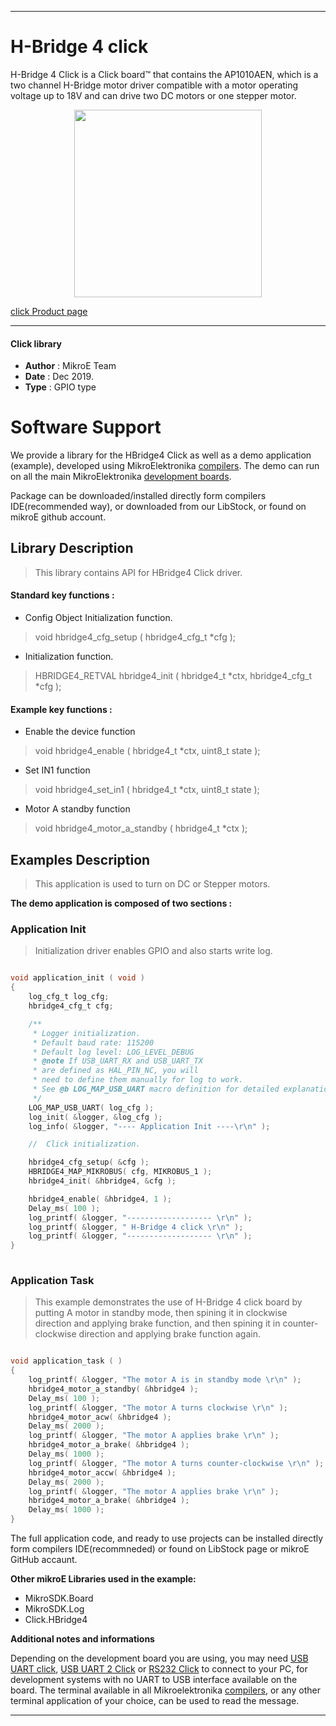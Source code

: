 
---
# H-Bridge 4 click

H-Bridge 4 Click is a Click board™ that contains the AP1010AEN, which is a two channel H-Bridge motor driver compatible with a motor operating voltage up to 18V and can drive two DC motors or one stepper motor.

<p align="center">
  <img src="https://download.mikroe.com/images/click_for_ide/hbridge4_click.png" height=300px>
</p>

[click Product page](https://www.mikroe.com/h-bridge-4-click)

---


#### Click library 

- **Author**        : MikroE Team
- **Date**          : Dec 2019.
- **Type**          : GPIO type


# Software Support

We provide a library for the HBridge4 Click 
as well as a demo application (example), developed using MikroElektronika 
[compilers](https://shop.mikroe.com/compilers). 
The demo can run on all the main MikroElektronika [development boards](https://shop.mikroe.com/development-boards).

Package can be downloaded/installed directly form compilers IDE(recommended way), or downloaded from our LibStock, or found on mikroE github account. 

## Library Description

> This library contains API for HBridge4 Click driver.

#### Standard key functions :

- Config Object Initialization function.
> void hbridge4_cfg_setup ( hbridge4_cfg_t *cfg ); 
 
- Initialization function.
> HBRIDGE4_RETVAL hbridge4_init ( hbridge4_t *ctx, hbridge4_cfg_t *cfg );

#### Example key functions :

- Enable the device function
> void hbridge4_enable ( hbridge4_t *ctx, uint8_t state );
 
- Set IN1 function
> void hbridge4_set_in1 ( hbridge4_t *ctx, uint8_t state );

- Motor A standby function
> void hbridge4_motor_a_standby ( hbridge4_t *ctx );

## Examples Description

> This application is used to turn on DC or Stepper motors.

**The demo application is composed of two sections :**

### Application Init 

> Initialization driver enables GPIO and also starts write log. 

```c

void application_init ( void )
{
    log_cfg_t log_cfg;
    hbridge4_cfg_t cfg;

    /** 
     * Logger initialization.
     * Default baud rate: 115200
     * Default log level: LOG_LEVEL_DEBUG
     * @note If USB_UART_RX and USB_UART_TX 
     * are defined as HAL_PIN_NC, you will 
     * need to define them manually for log to work. 
     * See @b LOG_MAP_USB_UART macro definition for detailed explanation.
     */
    LOG_MAP_USB_UART( log_cfg );
    log_init( &logger, &log_cfg );
    log_info( &logger, "---- Application Init ----\r\n" );

    //  Click initialization.

    hbridge4_cfg_setup( &cfg );
    HBRIDGE4_MAP_MIKROBUS( cfg, MIKROBUS_1 );
    hbridge4_init( &hbridge4, &cfg );

    hbridge4_enable( &hbridge4, 1 );
    Delay_ms( 100 );
    log_printf( &logger, "------------------- \r\n" );
    log_printf( &logger, " H-Bridge 4 click \r\n" );
    log_printf( &logger, "------------------- \r\n" );
}
  
```

### Application Task

> This example demonstrates the use of H-Bridge 4 click board by putting A motor
> in standby mode, then spining it in clockwise direction and applying brake function, and then
> spining it in counter-clockwise direction and applying brake function again.

```c

void application_task ( )
{
    log_printf( &logger, "The motor A is in standby mode \r\n" );
    hbridge4_motor_a_standby( &hbridge4 );
    Delay_ms( 100 );
    log_printf( &logger, "The motor A turns clockwise \r\n" );
    hbridge4_motor_acw( &hbridge4 );
    Delay_ms( 2000 );
    log_printf( &logger, "The motor A applies brake \r\n" );
    hbridge4_motor_a_brake( &hbridge4 );
    Delay_ms( 1000 );
    log_printf( &logger, "The motor A turns counter-clockwise \r\n" );
    hbridge4_motor_accw( &hbridge4 );
    Delay_ms( 2000 );
    log_printf( &logger, "The motor A applies brake \r\n" );
    hbridge4_motor_a_brake( &hbridge4 );
    Delay_ms( 1000 );
}

```

The full application code, and ready to use projects can be  installed directly form compilers IDE(recommneded) or found on LibStock page or mikroE GitHub accaunt.

**Other mikroE Libraries used in the example:** 

- MikroSDK.Board
- MikroSDK.Log
- Click.HBridge4

**Additional notes and informations**

Depending on the development board you are using, you may need 
[USB UART click](https://shop.mikroe.com/usb-uart-click), 
[USB UART 2 Click](https://shop.mikroe.com/usb-uart-2-click) or 
[RS232 Click](https://shop.mikroe.com/rs232-click) to connect to your PC, for 
development systems with no UART to USB interface available on the board. The 
terminal available in all Mikroelektronika 
[compilers](https://shop.mikroe.com/compilers), or any other terminal application 
of your choice, can be used to read the message.



---
